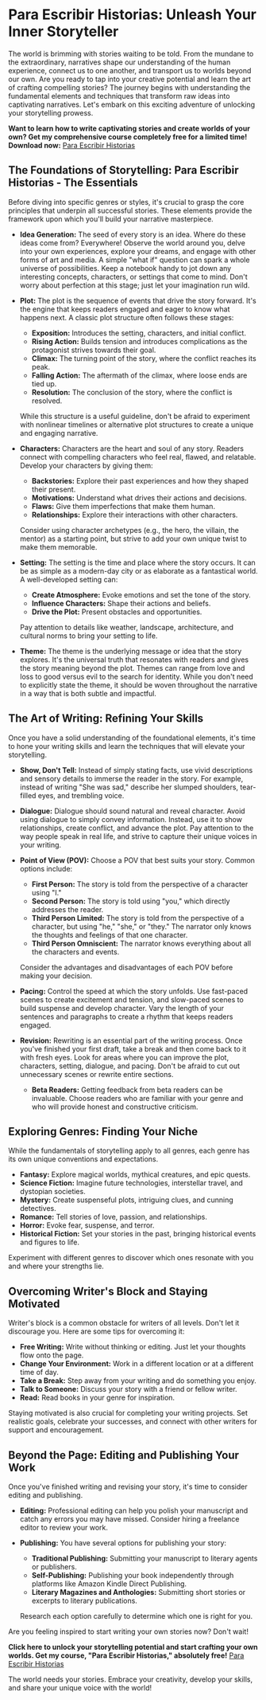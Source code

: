 # Para Escribir Historias: Unleash Your Inner Storyteller

The world is brimming with stories waiting to be told. From the mundane to the extraordinary, narratives shape our understanding of the human experience, connect us to one another, and transport us to worlds beyond our own.  Are you ready to tap into your creative potential and learn the art of crafting compelling stories? The journey begins with understanding the fundamental elements and techniques that transform raw ideas into captivating narratives. Let's embark on this exciting adventure of unlocking your storytelling prowess.

**Want to learn how to write captivating stories and create worlds of your own? Get my comprehensive course completely free for a limited time! Download now:** [Para Escribir Historias](https://udemywork.com/para-escribir-historias)

## The Foundations of Storytelling: Para Escribir Historias - The Essentials

Before diving into specific genres or styles, it's crucial to grasp the core principles that underpin all successful stories.  These elements provide the framework upon which you'll build your narrative masterpiece.

*   **Idea Generation:** The seed of every story is an idea. Where do these ideas come from? Everywhere! Observe the world around you, delve into your own experiences, explore your dreams, and engage with other forms of art and media.  A simple "what if" question can spark a whole universe of possibilities.  Keep a notebook handy to jot down any interesting concepts, characters, or settings that come to mind. Don't worry about perfection at this stage; just let your imagination run wild.

*   **Plot:** The plot is the sequence of events that drive the story forward. It's the engine that keeps readers engaged and eager to know what happens next. A classic plot structure often follows these stages:
    *   **Exposition:** Introduces the setting, characters, and initial conflict.
    *   **Rising Action:** Builds tension and introduces complications as the protagonist strives towards their goal.
    *   **Climax:** The turning point of the story, where the conflict reaches its peak.
    *   **Falling Action:** The aftermath of the climax, where loose ends are tied up.
    *   **Resolution:** The conclusion of the story, where the conflict is resolved.

    While this structure is a useful guideline, don't be afraid to experiment with nonlinear timelines or alternative plot structures to create a unique and engaging narrative.

*   **Characters:**  Characters are the heart and soul of any story.  Readers connect with compelling characters who feel real, flawed, and relatable.  Develop your characters by giving them:
    *   **Backstories:**  Explore their past experiences and how they shaped their present.
    *   **Motivations:**  Understand what drives their actions and decisions.
    *   **Flaws:**  Give them imperfections that make them human.
    *   **Relationships:**  Explore their interactions with other characters.

    Consider using character archetypes (e.g., the hero, the villain, the mentor) as a starting point, but strive to add your own unique twist to make them memorable.

*   **Setting:** The setting is the time and place where the story occurs. It can be as simple as a modern-day city or as elaborate as a fantastical world.  A well-developed setting can:
    *   **Create Atmosphere:**  Evoke emotions and set the tone of the story.
    *   **Influence Characters:**  Shape their actions and beliefs.
    *   **Drive the Plot:**  Present obstacles and opportunities.

    Pay attention to details like weather, landscape, architecture, and cultural norms to bring your setting to life.

*   **Theme:** The theme is the underlying message or idea that the story explores. It's the universal truth that resonates with readers and gives the story meaning beyond the plot.  Themes can range from love and loss to good versus evil to the search for identity.  While you don't need to explicitly state the theme, it should be woven throughout the narrative in a way that is both subtle and impactful.

## The Art of Writing: Refining Your Skills

Once you have a solid understanding of the foundational elements, it's time to hone your writing skills and learn the techniques that will elevate your storytelling.

*   **Show, Don't Tell:** Instead of simply stating facts, use vivid descriptions and sensory details to immerse the reader in the story. For example, instead of writing "She was sad," describe her slumped shoulders, tear-filled eyes, and trembling voice.

*   **Dialogue:**  Dialogue should sound natural and reveal character.  Avoid using dialogue to simply convey information. Instead, use it to show relationships, create conflict, and advance the plot. Pay attention to the way people speak in real life, and strive to capture their unique voices in your writing.

*   **Point of View (POV):** Choose a POV that best suits your story. Common options include:
    *   **First Person:** The story is told from the perspective of a character using "I."
    *   **Second Person:** The story is told using "you," which directly addresses the reader.
    *   **Third Person Limited:** The story is told from the perspective of a character, but using "he," "she," or "they." The narrator only knows the thoughts and feelings of that one character.
    *   **Third Person Omniscient:** The narrator knows everything about all the characters and events.

    Consider the advantages and disadvantages of each POV before making your decision.

*   **Pacing:**  Control the speed at which the story unfolds. Use fast-paced scenes to create excitement and tension, and slow-paced scenes to build suspense and develop character. Vary the length of your sentences and paragraphs to create a rhythm that keeps readers engaged.

*   **Revision:**  Rewriting is an essential part of the writing process. Once you've finished your first draft, take a break and then come back to it with fresh eyes. Look for areas where you can improve the plot, characters, setting, dialogue, and pacing. Don't be afraid to cut out unnecessary scenes or rewrite entire sections.

    *   **Beta Readers:** Getting feedback from beta readers can be invaluable. Choose readers who are familiar with your genre and who will provide honest and constructive criticism.

## Exploring Genres: Finding Your Niche

While the fundamentals of storytelling apply to all genres, each genre has its own unique conventions and expectations.

*   **Fantasy:**  Explore magical worlds, mythical creatures, and epic quests.
*   **Science Fiction:**  Imagine future technologies, interstellar travel, and dystopian societies.
*   **Mystery:**  Create suspenseful plots, intriguing clues, and cunning detectives.
*   **Romance:**  Tell stories of love, passion, and relationships.
*   **Horror:**  Evoke fear, suspense, and terror.
*   **Historical Fiction:**  Set your stories in the past, bringing historical events and figures to life.

Experiment with different genres to discover which ones resonate with you and where your strengths lie.

## Overcoming Writer's Block and Staying Motivated

Writer's block is a common obstacle for writers of all levels. Don't let it discourage you. Here are some tips for overcoming it:

*   **Free Writing:**  Write without thinking or editing. Just let your thoughts flow onto the page.
*   **Change Your Environment:**  Work in a different location or at a different time of day.
*   **Take a Break:**  Step away from your writing and do something you enjoy.
*   **Talk to Someone:**  Discuss your story with a friend or fellow writer.
*   **Read:**  Read books in your genre for inspiration.

Staying motivated is also crucial for completing your writing projects. Set realistic goals, celebrate your successes, and connect with other writers for support and encouragement.

## Beyond the Page: Editing and Publishing Your Work

Once you've finished writing and revising your story, it's time to consider editing and publishing.

*   **Editing:**  Professional editing can help you polish your manuscript and catch any errors you may have missed. Consider hiring a freelance editor to review your work.

*   **Publishing:**  You have several options for publishing your story:
    *   **Traditional Publishing:**  Submitting your manuscript to literary agents or publishers.
    *   **Self-Publishing:**  Publishing your book independently through platforms like Amazon Kindle Direct Publishing.
    *   **Literary Magazines and Anthologies:**  Submitting short stories or excerpts to literary publications.

    Research each option carefully to determine which one is right for you.

Are you feeling inspired to start writing your own stories now? Don't wait!

**Click here to unlock your storytelling potential and start crafting your own worlds. Get my course, "Para Escribir Historias," absolutely free!** [Para Escribir Historias](https://udemywork.com/para-escribir-historias)

The world needs your stories. Embrace your creativity, develop your skills, and share your unique voice with the world!

